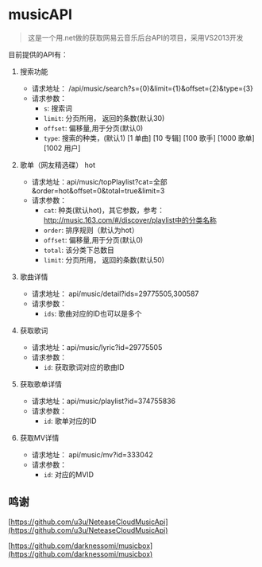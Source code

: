 # musicAPI

> 这是一个用.net做的获取网易云音乐后台API的项目，采用VS2013开发

目前提供的API有：
1. 搜索功能
    - 请求地址： /api/music/search?s={0}&limit={1}&offset={2}&type={3}
    - 请求参数：
        * `s`: 搜索词
        * `limit`: 分页所用， 返回的条数(默认30)
        * `offset`: 偏移量,用于分页(默认0)
        * `type`: 搜索的种类，(默认1) [1 单曲] [10 专辑] [100 歌手] [1000 歌单] [1002 用户]

2.  歌单（网友精选碟） hot
    - 请求地址：api/music/topPlaylist?cat=全部&order=hot&offset=0&total=true&limit=3
    - 请求参数：
        * `cat`: 种类(默认hot)，其它参数，参考：http://music.163.com/#/discover/playlist中的分类名称
        * `order`: 排序规则（默认为hot）
        * `offset`: 偏移量,用于分页(默认0)
        * `total`: 该分类下总数目
        * `limit`: 分页所用， 返回的条数(默认50)
3. 歌曲详情
    - 请求地址： api/music/detail?ids=29775505,300587
    - 请求参数：
        * `ids`: 歌曲对应的ID也可以是多个
4. 获取歌词
    - 请求地址：api/music/lyric?id=29775505
    - 请求参数：
        * `id`: 获取歌词对应的歌曲ID
5. 获取歌单详情
    - 请求地址：api/music/playlist?id=374755836
    - 请求参数：
        * `id`: 歌单对应的ID
6. 获取MV详情
    - 请求地址： api/music/mv?id=333042
    - 请求参数：
        * `id`: 对应的MVID

## 鸣谢

[https://github.com/u3u/NeteaseCloudMusicApi](https://github.com/u3u/NeteaseCloudMusicApi)

[https://github.com/darknessomi/musicbox](https://github.com/darknessomi/musicbox)